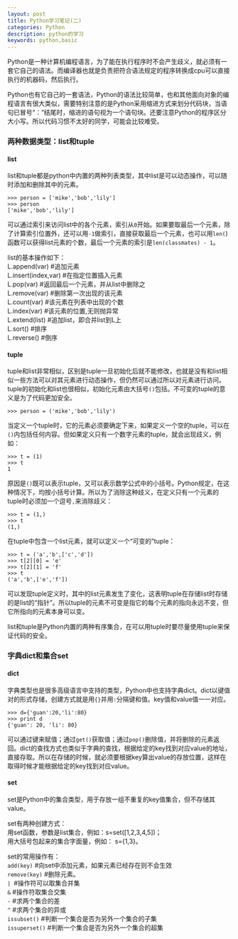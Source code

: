 ```yaml
---
layout: post
title: Python学习笔记(二)
categories: Python
description: python的学习
keywords: python,basic
---
```


Python是一种计算机编程语言，为了能在执行程序时不会产生歧义，就必须有一套它自己的语法。而编译器也就是负责把符合语法规定的程序转换成cpu可以直接执行的机器码，然后执行。

Python也有它自己的一套语法，Python的语法比较简单，也和其他面向对象的编程语言有很大类似，需要特别注意的是Python采用缩进方式来划分代码块，当语句已冒号“：”结尾时，缩进的语句视为一个语句块。还要注意Python的程序区分大小写。所以代码习惯不太好的同学，可能会比较难受。

### 两种数据类型：list和tuple  

#### list

list和tuple都是python中内置的两种列表类型，其中list是可以动态操作，可以随时添加和删除其中的元素。

	>>> person = ['mike','bob','lily']  
	>>> person  
	['mike','bob','lily'] 

可以通过索引来访问list中的各个元素，索引从`0`开始。如果要取最后一个元素，除了计算索引位置外，还可以用`-1`做索引，直接获取最后一个元素，也可以用`len(`)函数可以获得list元素的个数，最后一个元素的索引是`len(classmates) - 1`。  

list的基本操作如下：  
L.append(var)   #追加元素  
L.insert(index,var)  #在指定位置插入元素  
L.pop(var)      #返回最后一个元素，并从list中删除之  
L.remove(var)   #删除第一次出现的该元素  
L.count(var)    #该元素在列表中出现的个数  
L.index(var)    #该元素的位置,无则抛异常     
L.extend(list)  #追加list，即合并list到L上  
L.sort()        #排序  
L.reverse()     #倒序  

#### tuple

tuple和list非常相似，区别是tuple一旦初始化后就不能修改，也就是没有和list相似一些方法可以对其元素进行动态操作，但仍然可以通过所以对元素进行访问。tuple的初始化和list也很相似，初始化元素由大括号`()`包括。不可变的tuple的意义是为了代码更加安全。  

`>>> person = ('mike','bob','lily')`  

当定义一个tuple时，它的元素必须要确定下来，如果定义一个空的tuple，可以在`()`内包括任何内容。但如果定义只有一个数字元素的tuple，就会出现歧义，例如：  

	>>> t = (1)  
	>>> t 
	1  

原因是`()`既可以表示tuple，又可以表示数学公式中的小括号。Python规定，在这种情况下，均按小括号计算。所以为了消除这种歧义，在定义只有一个元素的tuple时必须加一个逗号`,`来消除歧义：  

	>>> t = (1,) 
	>>> t 
	(1,) 

在tuple中包含一个list元素，就可以定义一个“可变的”tuple：  

	>>> t = ('a','b',['c','d'])
	>>> t[2][0] = 'e'
	>>> t[2][1] = 'f'  
	>>> t
	('a','b',['e','f']) 

可以发现tuple定义时，其中的list元素发生了变化，这表明tuple在存储list时存储的是list的“指针”。所以tuple的元素不可变是指它的每个元素的指向永远不变，但它所指向的元素本身可以变。  

list和tuple是Python内置的两种有序集合，在可以用tuple时要尽量使用tuple来保证代码的安全。

### 字典dict和集合set  

#### dict

字典类型也是很多高级语言中支持的类型，Python中也支持字典dict。dict以键值对的形式存储，创建方式就是用`{}`并用`:`分隔键和值。key值和value值一一对应。

	>>> d={'guan':20,'li':80}  
	>>> print d  
	{'guan': 20, 'li': 80}

可以通过键来赋值；通过`get()`获取值；通过`pop()`删除值，并将删除的元素返回。dict的查找方式也类似于字典的查找，根据给定的key找到对应value的地址，直接存取。所以在存储的时候，就必须要根据key算出value的存放位置，这样在取得时候才能根据给定的key找到对应value。 

#### set 

set是Python中的集合类型，用于存放一组不重复的key值集合，但不存储其value。  

set有两种创建方式：  
用set函数，参数是list集合，例如：s=set([1,2,3,4,5])；  
用大括号包起来的集合字面量，例如： s={1,3}。  

set的常用操作有：  
`add(key)`  #向set中添加元素，如果元素已经存在则不会生效  
`remove(key)` #删除元素。  
`| `#操作符可以取集合并集  
`&` #操作符取集合交集  
`-` #求两个集合的差  
`^` #求两个集合的异或   
`issubset()` #判断一个集合是否为另外一个集合的子集  
`issuperset()` #判断一个集合是否为另外一个集合的超集  






